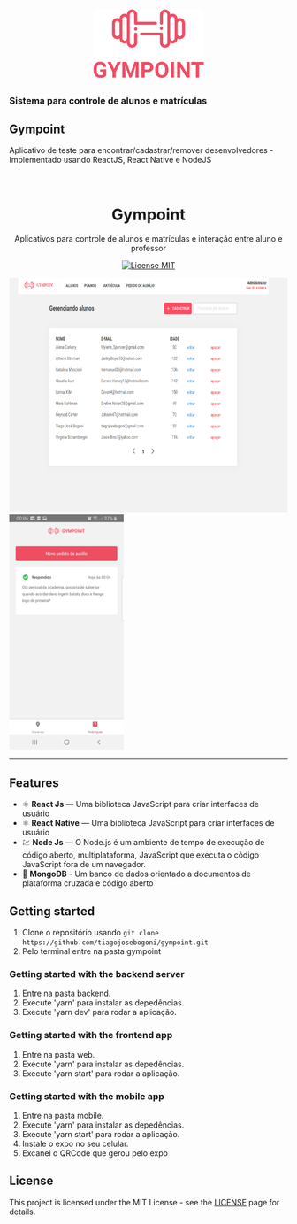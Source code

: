 <h1 align="center">
  <img alt="Gympoint" title="Gympoint" src="/web/src/assets/logo.svg" width="200px" />
</h1>

### Sistema para controle de alunos e matrículas 

## Gympoint

Aplicativo de teste para encontrar/cadastrar/remover desenvolvedores
-Implementado usando ReactJS, React Native e NodeJS



<h1 align="center">
<br>
Gympoint
</h1>

<p align="center">Aplicativos para controle de alunos e matrículas e interação entre aluno e professor</p>

<p align="center">
  <a href="https://opensource.org/licenses/MIT">
    <img src="https://img.shields.io/badge/License-MIT-blue.svg" alt="License MIT">
  </a>
</p>

<div>
  <img src="/web/ListagemAlunos.png" alt="web" height="425">
  <img src="/mobile/PedidosAuxilio.jpg" alt="mobile" height="425">
</div>

<hr />

## Features

- ⚛️ **React Js** —  Uma biblioteca JavaScript para criar interfaces de usuário
- ⚛️ **React Native** —  Uma biblioteca JavaScript para criar interfaces de usuário
- 💹 **Node Js** — O Node.js é um ambiente de tempo de execução de código aberto, multiplataforma, JavaScript que executa o código JavaScript fora de um navegador.
- 📄 **MongoDB** - Um banco de dados orientado a documentos de plataforma cruzada e código aberto


## Getting started

1. Clone o repositório usando  `git clone https://github.com/tiagojosebogoni/gympoint.git`
2. Pelo terminal entre na pasta gympoint<br />

### Getting started with the backend server

1. Entre na pasta backend.
2. Execute 'yarn' para instalar as depedências.
3. Execute 'yarn dev' para rodar a aplicação.

### Getting started with the frontend app

1. Entre na pasta web.
2. Execute 'yarn' para instalar as depedências.
2. Execute 'yarn start' para rodar a aplicação.

### Getting started with the mobile app

1. Entre na pasta mobile.
2. Execute 'yarn' para instalar as depedências.
3. Execute 'yarn start' para rodar a aplicação.
4. Instale o expo no seu celular.
4. Excanei o QRCode que gerou pelo expo

## License

This project is licensed under the MIT License - see the [LICENSE](https://opensource.org/licenses/MIT) page for details.

